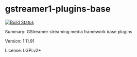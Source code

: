 #           gstreamer1-plugins-base

[![Build Status](https://travis-ci.org/UnitedRPMs/gstreamer1-plugins-base.svg?branch=master)](https://travis-ci.org/UnitedRPMs/gstreamer1-plugins-base)
 
Summary:        GStreamer streaming media framework base plugins
 
Version:        1.11.91
 
License:        LGPLv2+
 
